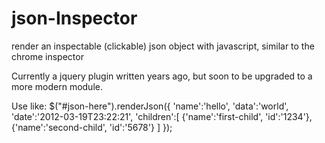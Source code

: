 # json-Inspector
render an inspectable (clickable) json object with javascript, similar to the chrome inspector

Currently a jquery plugin written years ago, but soon to be upgraded to a more modern module.

Use like: 
	$("#json-here").renderJson({
            'name':'hello',
            'data':'world',
            'date':'2012-03-19T23:22:21',
            'children':[
                {'name':'first-child', 'id':'1234'},
                {'name':'second-child', 'id':'5678'}
            ]
        });